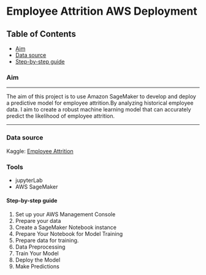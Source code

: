 # Employee Attrition AWS Deployment

## Table of Contents

- [Aim](#aim)
- [Data source](#data-source)
- [Step-by-step guide](#step-by-step-guide)

### Aim

---

The aim of this project is to use Amazon SageMaker to develop and deploy a predictive model for employee attrition.By analyzing historical employee data. I aim to create a robust machine learning model that can accurately predict the likelihood of employee attrition.

---

### Data source

Kaggle: [Employee Attrition](https://www.kaggle.com/datasets/stealthtechnologies/employee-attrition-dataset?select=train.csv)

### Tools

- jupyterLab
- AWS SageMaker

#### Step-by-step guide

1. Set up your AWS Management Console
2. Prepare your data
3. Create a SageMaker Notebook instance
4. Prepare Your Notebook for Model Training
5. Prepare data for training.
6. Data Preprocessing
7. Train Your Model
8. Deploy the Model
9. Make Predictions


